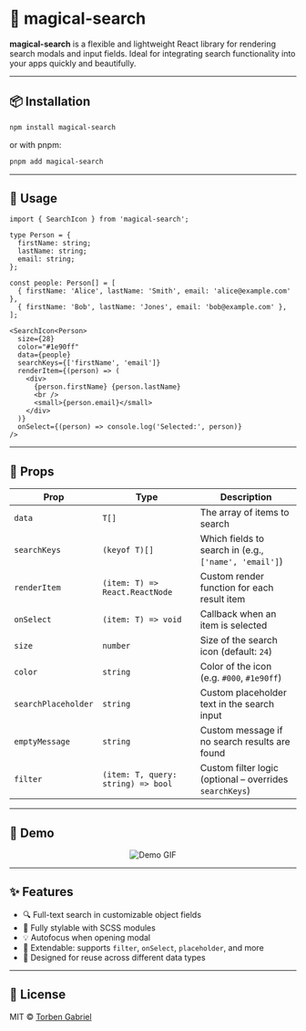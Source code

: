 # 🔮 magical-search

**magical-search** is a flexible and lightweight React library for rendering search modals and input fields. Ideal for integrating search functionality into your apps quickly and beautifully.

---

## 📦 Installation

```bash
npm install magical-search
```

or with pnpm:

```bash
pnpm add magical-search
```

---

## 🚀 Usage

```tsx
import { SearchIcon } from 'magical-search';

type Person = {
  firstName: string;
  lastName: string;
  email: string;
};

const people: Person[] = [
  { firstName: 'Alice', lastName: 'Smith', email: 'alice@example.com' },
  { firstName: 'Bob', lastName: 'Jones', email: 'bob@example.com' },
];

<SearchIcon<Person>
  size={28}
  color="#1e90ff"
  data={people}
  searchKeys={['firstName', 'email']}
  renderItem={(person) => (
    <div>
      {person.firstName} {person.lastName}
      <br />
      <small>{person.email}</small>
    </div>
  )}
  onSelect={(person) => console.log('Selected:', person)}
/>
```

---

## 🔧 Props

| Prop                | Type                                | Description                                                  |
|---------------------|-------------------------------------|--------------------------------------------------------------|
| `data`              | `T[]`                               | The array of items to search                                 |
| `searchKeys`        | `(keyof T)[]`                       | Which fields to search in (e.g., `['name', 'email']`)        |
| `renderItem`        | `(item: T) => React.ReactNode`      | Custom render function for each result item                  |
| `onSelect`          | `(item: T) => void`                 | Callback when an item is selected                            |
| `size`              | `number`                            | Size of the search icon (default: `24`)                      |
| `color`             | `string`                            | Color of the icon (e.g. `#000`, `#1e90ff`)                   |
| `searchPlaceholder` | `string`                            | Custom placeholder text in the search input                  |
| `emptyMessage`      | `string`                            | Custom message if no search results are found                |
| `filter`            | `(item: T, query: string) => bool`  | Custom filter logic (optional – overrides `searchKeys`)      |

---

## 🎥 Demo

<p align="center">
  <img src="./docs/magical-search.gif" alt="Demo GIF" />
</p>

---

## ✨ Features

- 🔍 Full-text search in customizable object fields
- 🎨 Fully stylable with SCSS modules
- 💡 Autofocus when opening modal
- 🔌 Extendable: supports `filter`, `onSelect`, `placeholder`, and more
- 🧩 Designed for reuse across different data types

---

## 📜 License

MIT © [Torben Gabriel](https://github.com/torbengabriel)
